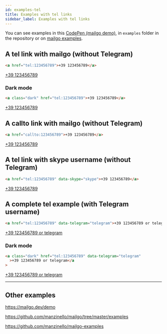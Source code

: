 ```yaml
---
id: examples-tel
title: Examples with tel links
sidebar_label: Examples with tel links
---
```


You can see examples in this <a href="/demo">CodePen (mailgo demo)</a>, in `examples` folder in the repository or on [mailgo examples](https://github.com/manzinello/mailgo-examples).

## A tel link with mailgo (without Telegram)

```html
<a href="tel:123456789">+39 123456789</a>
```

<a href="tel:123456789">+39 123456789</a>

### Dark mode

```html
<a class="dark" href="tel:123456789">+39 123456789</a>
```

<a class="dark" href="tel:123456789">+39 123456789</a>

## A callto link with mailgo (without Telegram)

```html
<a href="callto:123456789">+39 123456789</a>
```

<a href="callto:123456789">+39 123456789</a>

## A tel link with skype username (without Telegram)

```html
<a href="tel:123456789" data-skype="skype">+39 123456789</a>
```

<a href="tel:123456789" data-skype="skype">+39 123456789</a>

## A complete tel example (with Telegram username)

```html
<a href="tel:123456789" data-telegram="telegram">+39 123456789 or telegram</a>
```

<a href="tel:123456789" data-telegram="telegram">+39 123456789 or telegram</a>

### Dark mode

```html
<a class="dark" href="tel:123456789" data-telegram="telegram"
  >+39 123456789 or telegram</a
>
```

<a class="dark" href="tel:123456789" data-telegram="telegram">+39 123456789 or telegram</a>

<hr/>

## Other examples

<https://mailgo.dev/demo>

<https://github.com/manzinello/mailgo/tree/master/examples>

<https://github.com/manzinello/mailgo-examples>
